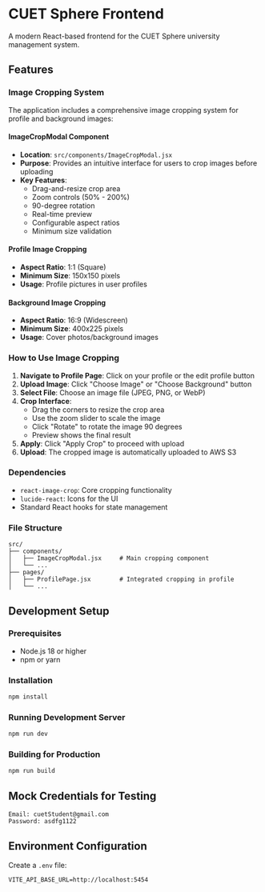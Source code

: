 # CUET Sphere Frontend

A modern React-based frontend for the CUET Sphere university management system.

## Features

### Image Cropping System
The application includes a comprehensive image cropping system for profile and background images:

#### ImageCropModal Component
- **Location**: `src/components/ImageCropModal.jsx`
- **Purpose**: Provides an intuitive interface for users to crop images before uploading
- **Key Features**:
  - Drag-and-resize crop area
  - Zoom controls (50% - 200%)
  - 90-degree rotation
  - Real-time preview
  - Configurable aspect ratios
  - Minimum size validation

#### Profile Image Cropping
- **Aspect Ratio**: 1:1 (Square)
- **Minimum Size**: 150x150 pixels
- **Usage**: Profile pictures in user profiles

#### Background Image Cropping
- **Aspect Ratio**: 16:9 (Widescreen)
- **Minimum Size**: 400x225 pixels
- **Usage**: Cover photos/background images

### How to Use Image Cropping

1. **Navigate to Profile Page**: Click on your profile or the edit profile button
2. **Upload Image**: Click "Choose Image" or "Choose Background" button
3. **Select File**: Choose an image file (JPEG, PNG, or WebP)
4. **Crop Interface**: 
   - Drag the corners to resize the crop area
   - Use the zoom slider to scale the image
   - Click "Rotate" to rotate the image 90 degrees
   - Preview shows the final result
5. **Apply**: Click "Apply Crop" to proceed with upload
6. **Upload**: The cropped image is automatically uploaded to AWS S3

### Dependencies
- `react-image-crop`: Core cropping functionality
- `lucide-react`: Icons for the UI
- Standard React hooks for state management

### File Structure
```
src/
├── components/
│   ├── ImageCropModal.jsx     # Main cropping component
│   └── ...
├── pages/
│   ├── ProfilePage.jsx        # Integrated cropping in profile
│   └── ...
```

## Development Setup

### Prerequisites
- Node.js 18 or higher
- npm or yarn

### Installation
```bash
npm install
```

### Running Development Server
```bash
npm run dev
```

### Building for Production
```bash
npm run build
```

## Mock Credentials for Testing

```
Email: cuetStudent@gmail.com
Password: asdfg1122
```

## Environment Configuration

Create a `.env` file:
```env
VITE_API_BASE_URL=http://localhost:5454
```
